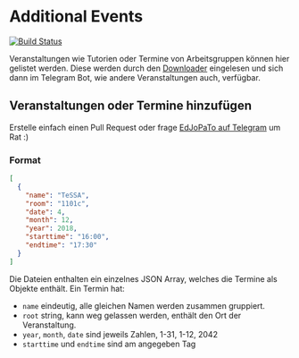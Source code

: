 # Additional Events

[![Build Status](https://travis-ci.com/HAWHHCalendarBot/AdditionalEvents.svg?branch=master)](https://travis-ci.com/HAWHHCalendarBot/AdditionalEvents)

Veranstaltungen wie Tutorien oder Termine von Arbeitsgruppen können hier gelistet werden.
Diese werden durch den [Downloader](https://github.com/HAWHHCalendarBot/Backend) eingelesen und sich dann im Telegram Bot, wie andere Veranstaltungen auch, verfügbar.

## Veranstaltungen oder Termine hinzufügen

Erstelle einfach einen Pull Request oder frage [EdJoPaTo auf Telegram](https://t.me/EdJoPaTo) um Rat :)

### Format

```json
[
  {
    "name": "TeSSA",
    "room": "1101c",
    "date": 4,
    "month": 12,
    "year": 2018,
    "starttime": "16:00",
    "endtime": "17:30"
  }
]
```

Die Dateien enthalten ein einzelnes JSON Array, welches die Termine als Objekte enthält.
Ein Termin hat:
- `name` eindeutig, alle gleichen Namen werden zusammen gruppiert.
- `root` string, kann weg gelassen werden, enthält den Ort der Veranstaltung.
- `year`, `month`, `date` sind jeweils Zahlen, 1-31, 1-12, 2042
- `starttime` und `endtime` sind am angegeben Tag
